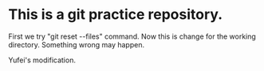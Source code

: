 # This is a git practice repository.
First we try "git reset --files" command.
Now this is change for the working directory.
Something wrong may happen.

Yufei's modification.
